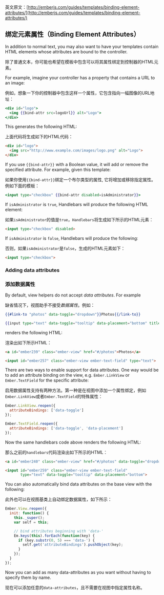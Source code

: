 英文原文：[http://emberjs.com/guides/templates/binding-element-attributes/](http://emberjs.com/guides/templates/binding-element-attributes/)


## 绑定元素属性（Binding Element Attributes）

In addition to normal text, you may also want to have your templates
contain HTML elements whose attributes are bound to the controller.

除了普通文本，你可能也希望在模板中包含可以将其属性绑定到控制器的HTML元素。

For example, imagine your controller has a property that contains a URL
to an image:

例如，想象一下你的控制器中包含这样一个属性，它包含指向一幅图像的URL地址：

```handlebars
<div id="logo">
  <img {{bind-attr src=logoUrl}} alt="Logo">
</div>
```

This generates the following HTML:

上面代码将生成如下的HTML代码：

```html
<div id="logo">
  <img src="http://www.example.com/images/logo.png" alt="Logo">
</div>
```

If you use `{{bind-attr}}` with a Boolean value, it will add or remove
the specified attribute. For example, given this template:

如果你使用`{{bind-attr}}`绑定一个布尔类型的属性,
它将增加或移除指定属性。例如下面的模板：

```handlebars
<input type="checkbox" {{bind-attr disabled=isAdministrator}}>
```

If `isAdministrator` is `true`, Handlebars will produce the following
HTML element:

如果`isAdministrator`的值是`true`，`Handlebars`将生成如下所示的HTML元素：

```html
<input type="checkbox" disabled>
```

If `isAdministrator` is `false`, Handlebars will produce the following:

否则，如果`isAdministrator`是`false`，生成的HTML元素如下：

```html
<input type="checkbox">
```

### Adding data attributes

### 添加数据属性

By default, view helpers do not accept *data attributes*. For example

缺省情况下，视图助手不接受*数据属性*。例如：

```handlebars
{{#link-to "photos" data-toggle="dropdown"}}Photos{{/link-to}}

{{input type="text" data-toggle="tooltip" data-placement="bottom" title="Name"}}
```

renders the following HTML:

渲染出如下所示HTML：

```html
<a id="ember239" class="ember-view" href="#/photos">Photos</a>

<input id="ember257" class="ember-view ember-text-field" type="text">
```

There are two ways to enable support for data attributes. One way would be to add an 
attribute binding on the view, e.g. `Ember.LinkView` or `Ember.TextField` for the specific attribute:

启用数据属性支持有两种方法。第一种是在视图中添加一个属性绑定，例如`Ember.LinkView`或者`Ember.TextField`的特殊属性：

```javascript
Ember.LinkView.reopen({
  attributeBindings: ['data-toggle']
});

Ember.TextField.reopen({
  attributeBindings: ['data-toggle', 'data-placement']
});
```

Now the same handlebars code above renders the following HTML:

那么之前的`handlebars`代码渲染出如下所示的HTML：

```html
<a id="ember240" class="ember-view" href="#/photos" data-toggle="dropdown">Photos</a>

<input id="ember259" class="ember-view ember-text-field" 
       type="text" data-toggle="tooltip" data-placement="bottom">
```

You can also automatically bind data attributes on the base view with the
following:

此外也可以在视图基类上自动绑定数据属性，如下所示：

```javascript
Ember.View.reopen({
  init: function() {
    this._super();
    var self = this;

    // bind attributes beginning with 'data-'
    Em.keys(this).forEach(function(key) {
      if (key.substr(0, 5) === 'data-') {
        self.get('attributeBindings').pushObject(key);
      }
    });
  }
});
```

Now you can add as many data-attributes as you want without having to specify them by name.

现在可以添加任意的`data-attributes`，且不需要在视图中指定属性名称。
